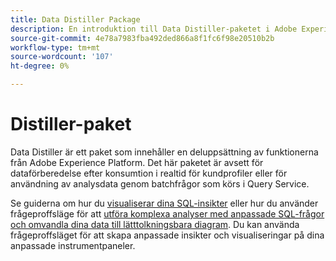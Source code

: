 ```yaml
---
title: Data Distiller Package
description: En introduktion till Data Distiller-paketet i Adobe Experience Platform.
source-git-commit: 4e78a7983fba492ded866a8f1fc6f98e20510b2b
workflow-type: tm+mt
source-wordcount: '107'
ht-degree: 0%

---
```


# Distiller-paket

Data Distiller är ett paket som innehåller en deluppsättning av funktionerna från Adobe Experience Platform. Det här paketet är avsett för dataförberedelse efter konsumtion i realtid för kundprofiler eller för användning av analysdata genom batchfrågor som körs i Query Service.

Se guiderna om hur du [visualiserar dina SQL-insikter](../../dashboards/data-distiller/sql-insights/overview.md) eller hur du använder frågeproffsläge för att [utföra komplexa analyser med anpassade SQL-frågor och omvandla dina data till lätttolkningsbara diagram](../../dashboards/data-distiller/query-pro-mode/overview.md). Du kan använda frågeproffsläget för att skapa anpassade insikter och visualiseringar på dina anpassade instrumentpaneler.

